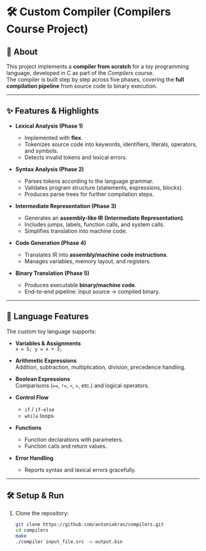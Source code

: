 # 🛠️ Custom Compiler (Compilers Course Project)

## 📖 About

This project implements a **compiler from scratch** for a toy programming language, developed in C as part of the *Compilers* course.  
The compiler is built step by step across five phases, covering the **full compilation pipeline** from source code to binary execution.

---

## ✨ Features & Highlights

- **Lexical Analysis (Phase 1)**
  - Implemented with **flex**.
  - Tokenizes source code into keywords, identifiers, literals, operators, and symbols.
  - Detects invalid tokens and lexical errors.

- **Syntax Analysis (Phase 2)**
  - Parses tokens according to the language grammar.
  - Validates program structure (statements, expressions, blocks).
  - Produces parse trees for further compilation steps.

- **Intermediate Representation (Phase 3)**
  - Generates an **assembly-like IR (Intermediate Representation)**.
  - Includes jumps, labels, function calls, and system calls.
  - Simplifies translation into machine code.

- **Code Generation (Phase 4)**
  - Translates IR into **assembly/machine code instructions**.
  - Manages variables, memory layout, and registers.

- **Binary Translation (Phase 5)**
  - Produces executable **binary/machine code**.
  - End-to-end pipeline: input source → compiled binary.

---

## 🧩 Language Features

The custom toy language supports:

- **Variables & Assignments**  
  `x = 5; y = x + 3;`

- **Arithmetic Expressions**  
  Addition, subtraction, multiplication, division, precedence handling.

- **Boolean Expressions**  
  Comparisons (`==`, `!=`, `<`, `>`, etc.) and logical operators.

- **Control Flow**  
  - `if` / `if-else`  
  - `while` loops  

- **Functions**
  - Function declarations with parameters.  
  - Function calls and return values.

- **Error Handling**
  - Reports syntax and lexical errors gracefully.

---

## 🛠️ Setup & Run

1. Clone the repository:
   ```bash
   git clone https://github.com/antoniakras/compilers.git
   cd compilers
   make
   ./compiler input_file.src -o output.bin
